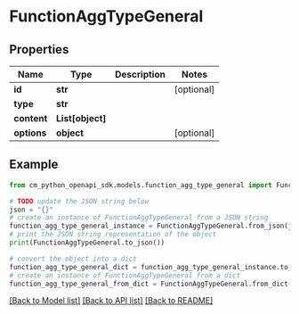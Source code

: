 # FunctionAggTypeGeneral


## Properties

Name | Type | Description | Notes
------------ | ------------- | ------------- | -------------
**id** | **str** |  | [optional] 
**type** | **str** |  | 
**content** | **List[object]** |  | 
**options** | **object** |  | [optional] 

## Example

```python
from cm_python_openapi_sdk.models.function_agg_type_general import FunctionAggTypeGeneral

# TODO update the JSON string below
json = "{}"
# create an instance of FunctionAggTypeGeneral from a JSON string
function_agg_type_general_instance = FunctionAggTypeGeneral.from_json(json)
# print the JSON string representation of the object
print(FunctionAggTypeGeneral.to_json())

# convert the object into a dict
function_agg_type_general_dict = function_agg_type_general_instance.to_dict()
# create an instance of FunctionAggTypeGeneral from a dict
function_agg_type_general_from_dict = FunctionAggTypeGeneral.from_dict(function_agg_type_general_dict)
```
[[Back to Model list]](../README.md#documentation-for-models) [[Back to API list]](../README.md#documentation-for-api-endpoints) [[Back to README]](../README.md)


